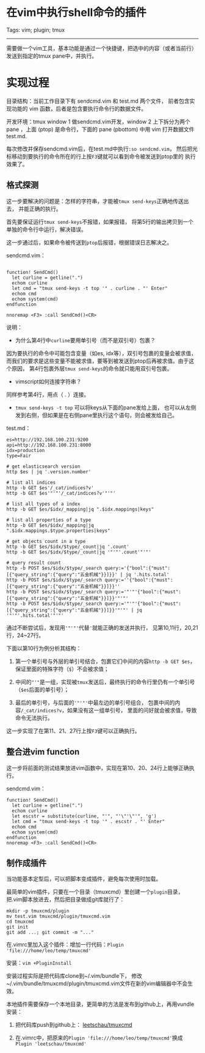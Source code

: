 # 在vim中执行shell命令的插件
Tags: vim; plugin; tmux

------

需要做一个vim工具，基本功能是通过一个快捷键，把选中的内容（或者当前行）发送到指定的tmux pane中，并执行。

# 实现过程

目录结构：当前工作目录下有 sendcmd.vim 和 test.md 两个文件，
前者包含实现功能的 vim 函数，后者是包含要执行命令行的数据文件。

开发环境：tmux window 1 做sendcmd.vim开发，window 2 上下拆分为两个pane
，上面 (ptop) 是命令行，下面的 pane (pbottom) 中用 vim 打开数据文件test.md.

每次修改并保存sendcmd.vim后，在test.md中执行`:so sendcmd.vim`，
然后把光标移动到要执行的命令所在的行上按`F3`键就可以看到命令被发送到ptop里的
执行效果了。

## 格式探测

这一步要解决的问题是：怎样的字符串，才能被`tmux send-keys`正确地传送出去，
并能正确的执行。

首先要保证运行`tmux send-keys`不报错，如果报错，
将第5行的输出拷贝到一个单独的命令行中运行，解决错误。

这一步通过后，如果命令被传送到`ptop`后报错，根据错误日志解决之。

sendcmd.vim：

```

function! SendCmd()
  let curline = getline(".")
  echom curline
  let cmd = "tmux send-keys -t top '" . curline . "' Enter"
  echom cmd
  echom system(cmd)
endfunction

nnoremap <F3> :call SendCmd()<CR>
```

说明：

* 为什么第4行中`curline`要用单引号（而不是双引号）包裹？

因为要执行的命令中可能包含变量（如es, idx等），双引号包裹的变量会被求值，
而我们的要求是这些变量不能被求值，要等到被发送到ptop后再被求值。由于这个原因，
第4行包裹外层`tmux send-keys`的命令就只能用双引号包裹。

* vimscript如何连接字符串？

同样参考第4行，用点（ . ）连接。

* `tmux send-keys -t top` 可以将keys从下面的pane发给上面，
也可以从左侧发到右侧，但如果是在右侧pane里执行这个语句，则会被发给自己。

test.md：

```
es=http://192.168.100.231:9200
api=http://192.168.100.231:8000
idx=production
type=Fair

# get elasticsearch version
http $es | jq '.version.number'

# list all indices
http -b GET $es'/_cat/indices?v'
http -b GET $es'"'"'/_cat/indices?v'"'"'

# list all types of a index
http -b GET $es/$idx/_mapping|jq ".$idx.mappings|keys"

# list all properties of a type
http -b GET $es/$idx/_mapping|jq ".$idx.mappings.$type.properties|keys"

# get objects count in a type
http -b GET $es/$idx/$type/_count|jq '.count'
http -b GET $es/$idx/$type/_count|jq '"'"'.count'"'"'

# query result count
http -b POST $es/$idx/$type/_search query:='{"bool":{"must":[{"query_string":{"query":"五金机械"}}]}}' | jq '.hits.total'
http -b POST $es/$idx/$type/_search query:=''{"bool":{"must":[{"query_string":{"query":"五金机械"}}]}}''
http -b POST $es/$idx/$type/_search query:='"'"'{"bool":{"must":[{"query_string":{"query":"五金机械"}}]}}'"'"'
http -b POST $es/$idx/$type/_search query:='"'"'{"bool":{"must":[{"query_string":{"query":"五金机械"}}]}}'"'"' | jq '"'"'.hits.total'"'"'
```

通过不断尝试后，发现用`'"'"'`代替`'`就能正确的发送并执行，
见第10,11行，20,21行，24~27行。

下面以第10行为例分析其结构：

1. 第一个单引号与外层的单引号结合，包裹它们中间的内容`http -b GET $es`，
   保证里面的特殊字符（`$`）不会被求值；

1. 中间的`"'"`是一组，实现被`tmux`发送后，最终执行的命令行里仍有一个单引号
   （`$es`后面的单引号）；

1. 最后的单引号，与后面的`'"'"'`中最左边的单引号组合，
   包裹中间的内容`/_cat/indices?v`，如果没有这一组单引号，
   里面的问好就会被求值，导致命令无法执行。

这一步实现了在第11、21、27行上按`F3`键可以正确执行。

## 整合进vim function

这一步将前面的测试结果放进vim函数中，实现在第10、20、24行上能够正确执行。

sendcmd.vim：
```
function! SendCmd()
  let curline = getline(".")
  echom curline
  let escstr = substitute(curline, "'", "'\"'\"'", 'g')
  let cmd = "tmux send-keys -t top '" . escstr . "' Enter"
  echom cmd
  echom system(cmd)
endfunction
nnoremap <F3> :call SendCmd()<CR>
```

## 制作成插件

当功能基本定型后，可以把脚本变成插件，避免每次使用时加载。

最简单的vim插件，只要在一个目录（tmuxcmd）里创建一个`plugin`目录，
把.vim脚本放进去，然后把目录做成git库就行了：

```
mkdir -p tmuxcmd/plugin
mv test.vim tmuxcmd/plugin/tmuxcmd.vim
cd tmuxcmd
git init
git add ...; git commit -m "..."
```

在.vimrc里加入这个插件：增加一行代码：`Plugin 'file:///home/leo/temp/tmuxcmd'`

安装：`vim +PluginInstall`

安装过程实际是把代码库clone到~/.vim/bundle下，
修改~/.vim/bundle/tmuxcmd/plugin/tmuxcmd.vim文件在新的vim编辑器中不会生效。

本地插件需要保存一个本地目录，更简单的方法是发布到github上，再用vundle安装：

1. 把代码库push到github上：
   [leetschau/tmuxcmd](https://github.com/leetschau/tmuxcmd)

1. 在.vimrc中，把原来的`Plugin 'file:///home/leo/temp/tmuxcmd'`换成
   `Plugin 'leetschau/tmuxcmd'`
